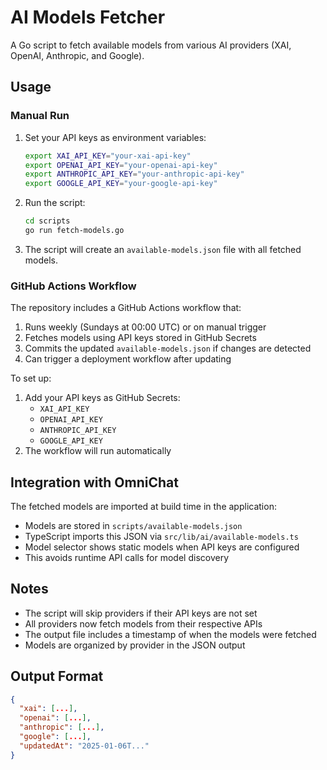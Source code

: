 # AI Models Fetcher

A Go script to fetch available models from various AI providers (XAI, OpenAI, Anthropic, and Google).

## Usage

### Manual Run

1. Set your API keys as environment variables:

   ```bash
   export XAI_API_KEY="your-xai-api-key"
   export OPENAI_API_KEY="your-openai-api-key"
   export ANTHROPIC_API_KEY="your-anthropic-api-key"
   export GOOGLE_API_KEY="your-google-api-key"
   ```

2. Run the script:

   ```bash
   cd scripts
   go run fetch-models.go
   ```

3. The script will create an `available-models.json` file with all fetched models.

### GitHub Actions Workflow

The repository includes a GitHub Actions workflow that:

1. Runs weekly (Sundays at 00:00 UTC) or on manual trigger
2. Fetches models using API keys stored in GitHub Secrets
3. Commits the updated `available-models.json` if changes are detected
4. Can trigger a deployment workflow after updating

To set up:

1. Add your API keys as GitHub Secrets:
   - `XAI_API_KEY`
   - `OPENAI_API_KEY`
   - `ANTHROPIC_API_KEY`
   - `GOOGLE_API_KEY`
2. The workflow will run automatically

## Integration with OmniChat

The fetched models are imported at build time in the application:

- Models are stored in `scripts/available-models.json`
- TypeScript imports this JSON via `src/lib/ai/available-models.ts`
- Model selector shows static models when API keys are configured
- This avoids runtime API calls for model discovery

## Notes

- The script will skip providers if their API keys are not set
- All providers now fetch models from their respective APIs
- The output file includes a timestamp of when the models were fetched
- Models are organized by provider in the JSON output

## Output Format

```json
{
  "xai": [...],
  "openai": [...],
  "anthropic": [...],
  "google": [...],
  "updatedAt": "2025-01-06T..."
}
```
